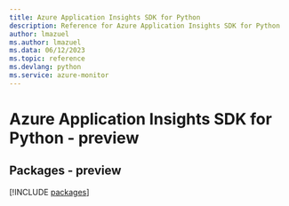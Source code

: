 ```yaml
---
title: Azure Application Insights SDK for Python
description: Reference for Azure Application Insights SDK for Python
author: lmazuel
ms.author: lmazuel
ms.data: 06/12/2023
ms.topic: reference
ms.devlang: python
ms.service: azure-monitor
---
```

# Azure Application Insights SDK for Python - preview
## Packages - preview
[!INCLUDE [packages](application-insights-index.md)]